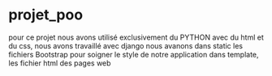 # projet_poo
pour ce projet nous avons utilisé exclusivement du PYTHON 
avec du html et du css, nous avons travaillé avec django 
nous avanons dans static les fichiers Bootstrap pour soigner le style de notre application
dans template, les fichier html des pages web 
